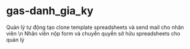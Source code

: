 # gas-danh_gia_ky
Quản lý tự động tạo clone template spreadsheets và send mail cho nhân viên \n
Nhân viên nộp form và chuyển quyền sở hữu spreadsheets cho quản lý 
